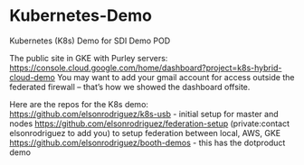 # Kubernetes-Demo
Kubernetes (K8s) Demo for SDI Demo POD

The public site in GKE with Purley servers: https://console.cloud.google.com/home/dashboard?project=k8s-hybrid-cloud-demo
You may want to add your gmail account for access outside the federated firewall – that’s how we showed the dashboard offsite.

Here are the repos for the K8s demo:
https://github.com/elsonrodriguez/k8s-usb - initial setup for master and nodes
https://github.com/elsonrodriguez/federation-setup (private:contact elsonrodriguez to add you) to setup federation between local, AWS, GKE
https://github.com/elsonrodriguez/booth-demos - this has the dotproduct demo
